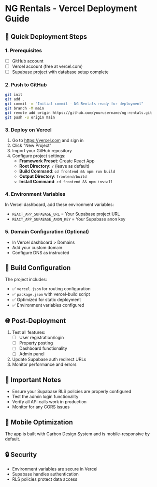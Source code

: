 # NG Rentals - Vercel Deployment Guide

## 🚀 Quick Deployment Steps

### 1. Prerequisites
- [ ] GitHub account
- [ ] Vercel account (free at vercel.com)
- [ ] Supabase project with database setup complete

### 2. Push to GitHub
```bash
git init
git add .
git commit -m "Initial commit - NG Rentals ready for deployment"
git branch -M main
git remote add origin https://github.com/yourusername/ng-rentals.git
git push -u origin main
```

### 3. Deploy on Vercel
1. Go to https://vercel.com and sign in
2. Click "New Project"
3. Import your GitHub repository
4. Configure project settings:
   - **Framework Preset**: Create React App
   - **Root Directory**: `/` (leave as default)
   - **Build Command**: `cd frontend && npm run build`
   - **Output Directory**: `frontend/build`
   - **Install Command**: `cd frontend && npm install`

### 4. Environment Variables
In Vercel dashboard, add these environment variables:
- `REACT_APP_SUPABASE_URL` = Your Supabase project URL
- `REACT_APP_SUPABASE_ANON_KEY` = Your Supabase anon key

### 5. Domain Configuration (Optional)
- In Vercel dashboard > Domains
- Add your custom domain
- Configure DNS as instructed

## 🔧 Build Configuration

The project includes:
- ✅ `vercel.json` for routing configuration
- ✅ `package.json` with vercel-build script
- ✅ Optimized for static deployment
- ✅ Environment variables configured

## 🌐 Post-Deployment
1. Test all features:
   - [ ] User registration/login
   - [ ] Property posting
   - [ ] Dashboard functionality
   - [ ] Admin panel
2. Update Supabase auth redirect URLs
3. Monitor performance and errors

## 🚨 Important Notes
- Ensure your Supabase RLS policies are properly configured
- Test the admin login functionality
- Verify all API calls work in production
- Monitor for any CORS issues

## 📱 Mobile Optimization
The app is built with Carbon Design System and is mobile-responsive by default.

## 🔒 Security
- Environment variables are secure in Vercel
- Supabase handles authentication
- RLS policies protect data access
